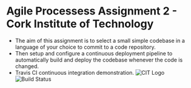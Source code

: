 # Agile Processess Assignment 2 - Cork Institute of Technology 
- The aim of this assignment is to select a small simple codebase in a language of your choice to commit to a code repository.
- Then setup and configure a continuous deployment pipeline to automatically build and deploy the codebase whenever the code is changed.
- Travis CI continuous integration demonstration.
![CIT Logo](http://marketing.cit.ie/contentfiles/images/Logos/CIT_large/CIT%20MAIN%202012%20(RGB)1.jpg)
![Build Status](https://travis-ci.org/Ryan-Monaghan/TravisCIDemo.svg?branch=master)
